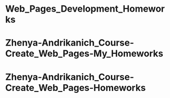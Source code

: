 # Web_Pages_Development_Homeworks
# Zhenya-Andrikanich_Course-Create_Web_Pages-My_Homeworks
# Zhenya-Andrikanich_Course-Create_Web_Pages-Homeworks
